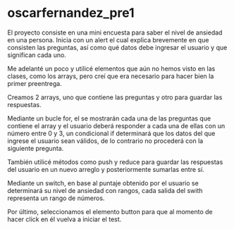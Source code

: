 # oscarfernandez_pre1

El proyecto consiste en una mini encuesta para saber el nivel de ansiedad en una persona.
Inicia con un alert el cual explica brevemente en que consisten las preguntas, así como qué datos debe ingresar el usuario y que significan cada uno.

Me adelanté un poco y utilicé elementos que aún no hemos visto en las clases, como los arrays, pero creí que era necesario para hacer bien la primer preentrega.

Creamos 2 arrays, uno que contiene las preguntas y otro para guardar las respuestas.

Mediante un bucle for, el se mostrarán cada una de las preguntas que contiene el array y el usuario deberá responder a cada una de ellas con un número entre 0 y 3, un condicional if determinará que los datos del que ingrese el usuario sean válidos, de lo contrario no procederá con la siguiente pregunta.

También utilicé métodos como push y reduce para guardar las respuestas del usuario en un nuevo arreglo y posteriormente sumarlas entre sí.

Mediante un switch, en base al puntaje obtenido por el usuario se determinará su nivel de ansiedad con rangos, cada salida del swith representa un rango de números.

Por último, seleccionamos el elemento button para que al momento de hacer click en él vuelva a iniciar el test.